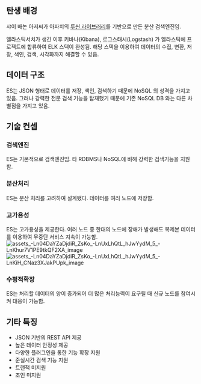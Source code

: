 ## 탄생 배경
샤이 배논 아저씨가 아파치의 [루씬 라이브러리](https://github.com/ChoSeyoung/TIL/blob/main/%EC%97%98%EB%9D%BC%EC%8A%A4%ED%8B%B1%EC%84%9C%EC%B9%98%20%EB%B0%94%EC%9D%B4%EB%B8%94/ref/%EB%A3%A8%EC%94%AC%20%EB%9D%BC%EC%9D%B4%EB%B8%8C%EB%9F%AC%EB%A6%AC%EA%B0%80%20%EB%AD%90%EC%97%90%EC%9A%94%3F.md)를 기반으로 만든 분산 검색엔진임.

엘라스틱서치가 생긴 이후 키바나(Kibana), 로그스태시(Logstash) 가 엘라스틱에 프로젝트에 합류하여 ELK 스택이 완성됨.
해당 스택을 이용하여 데이터의 수집, 변환, 저장, 색인, 검색, 시각화까지 해결할 수 있음.

## 데이터 구조
ES는 JSON 형태로 데이터를 저장, 색인, 검색하기 때문에 NoSQL 의 성격을 가지고 있음.
그러나 강력한 전문 검색 기능을 탑재했기 때문에 기존 NoSQL DB 와는 다른 차별점을 가지고 있음.

## 기술 컨셉
### 검색엔진
ES는 기본적으로 검색엔진임. 타 RDBMS나 NoSQL에 비해 강력한 검색기능을 지원함.

### 분산처리
ES는 분산 처리를 고려하여 설계됐다. 데이터를 여러 노드에 저장함.

### 고가용성
ES는 고가용성을 제공한다. 여러 노드 중 한대의 노드에 장애가 발생해도 복제본 데이터를 이용하여 무중단 서비스 지속이 가능함.
![assets_-Ln04DaYZaDjdiR_ZsKo_-LnUxLhQtL_hJwYydM_5_-LnKhur7V1PE9tkQF2XA_image](https://github.com/ChoSeyoung/TIL/assets/42459067/e0171af6-270b-4bab-8379-a02f92e96764)
![assets_-Ln04DaYZaDjdiR_ZsKo_-LnUxLhQtL_hJwYydM_5_-LnKiH_CNaz3XJakPUpk_image](https://github.com/ChoSeyoung/TIL/assets/42459067/392901e3-01a2-45ee-a132-8f0ef593cb4f)

### 수평적확장
ES는 처리할 데이터의 양이 증가되어 더 많은 처리능력이 요구될 때 신규 노드를 참여시켜 대응이 가능함.

## 기타 특징
- JSON 기반의 REST API 제공
- 높은 데이터 안정성 제공
- 다양한 플러그인을 통한 기능 확장 지원
- 준실시간 검색 기능 지원
- 트랜잭 미지원
- 조인 미지원
